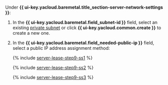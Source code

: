 Under **{{ ui-key.yacloud.baremetal.title_section-server-network-settings }}**:

1. In the **{{ ui-key.yacloud.baremetal.field_subnet-id }}** field, select an existing [private subnet](../../../baremetal/concepts/network.md#private-subnet) or click **{{ ui-key.yacloud.common.create }}** to create a new one.
1. In the **{{ ui-key.yacloud.baremetal.field_needed-public-ip }}** field, select a public IP address assignment method:

    {% include [server-lease-step9-ss1](./server-lease-step9-ss1.md) %}

    {% include [server-lease-step9-ss2](./server-lease-step9-ss2.md) %}

    {% include [server-lease-step9-ss3](./server-lease-step9-ss3.md) %}